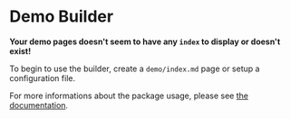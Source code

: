 Demo Builder
============

**Your demo pages doesn't seem to have any `index` to display or doesn't exist!**

To begin to use the builder, create a `demo/index.md` page or setup a configuration file.

For more informations about the package usage, please see [the documentation](http://github.com/atelierspierrot/demobuilder).